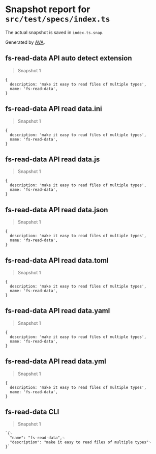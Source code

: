 # Snapshot report for `src/test/specs/index.ts`

The actual snapshot is saved in `index.ts.snap`.

Generated by [AVA](https://ava.li).

## fs-read-data API auto detect extension

> Snapshot 1

    {
      description: 'make it easy to read files of multiple types',
      name: 'fs-read-data',
    }

## fs-read-data API read data.ini

> Snapshot 1

    {
      description: 'make it easy to read files of multiple types',
      name: 'fs-read-data',
    }

## fs-read-data API read data.js

> Snapshot 1

    {
      description: 'make it easy to read files of multiple types',
      name: 'fs-read-data',
    }

## fs-read-data API read data.json

> Snapshot 1

    {
      description: 'make it easy to read files of multiple types',
      name: 'fs-read-data',
    }

## fs-read-data API read data.toml

> Snapshot 1

    {
      description: 'make it easy to read files of multiple types',
      name: 'fs-read-data',
    }

## fs-read-data API read data.yaml

> Snapshot 1

    {
      description: 'make it easy to read files of multiple types',
      name: 'fs-read-data',
    }

## fs-read-data API read data.yml

> Snapshot 1

    {
      description: 'make it easy to read files of multiple types',
      name: 'fs-read-data',
    }

## fs-read-data CLI

> Snapshot 1

    `{␊
      "name": "fs-read-data",␊
      "description": "make it easy to read files of multiple types"␊
    }`
